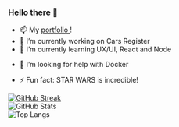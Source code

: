 ### Hello there 👋

<!--
**JPSS14/JPSS14** is a ✨ _special_ ✨ repository because its `README.md` (this file) appears on your GitHub profile.

Here are some ideas to get you started:
-->
- 📫 My [ portfolio ](https://jpss14.github.io/portfolio/index.html)!
- 🔭 I’m currently working on Cars Register
- 🌱 I’m currently learning UX/UI, React and Node
<!-- - 👯 I’m looking to collaborate on ... -->
- 🤔 I’m looking for help with Docker
<!-- - 💬 Ask me about ... -->
<!-- - 📫 How to reach me: ... -->
<!-- - 😄 Pronouns: ... -->
- ⚡ Fun fact: STAR WARS is incredible!

[![GitHub Streak](https://streak-stats.demolab.com/?user=jpss14&theme=bear&background=000&border=30A3DC&dates=FFF)](https://git.io/streak-stats)
<br/>
![GitHub Stats](https://github-readme-stats.vercel.app/api?username=jpss14&theme=transparent&bg_color=000&border_color=30A3DC&show_icons=true&icon_color=30A3DC&title_color=E94D5F&text_color=FFF)
<br/>
![Top Langs](https://github-readme-stats-git-masterrstaa-rickstaa.vercel.app/api/top-langs/?username=jpss14&layout=compact&bg_color=000&border_color=30A3DC&title_color=E94D5F&text_color=FFF)
